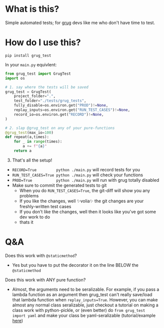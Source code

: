 # What is this?

Simple automated tests; for [grug](https://grugbrain.dev/) devs like me who don't have time to test.

# How do I use this?

`pip install grug_test`


In your `main.py` equivlent:

```python
from grug_test import GrugTest
import os

# 1. say where the tests will be saved
grug_test = GrugTest(
    project_folder=".",
    test_folder="./tests/grug_tests",
    fully_disable=os.environ.get("PROD")!=None,
    replay_inputs=os.environ.get("RUN_TEST_CASES")!=None,
    record_io=os.environ.get("RECORD")!=None,
)

# 2. slap @grug_test on any of your pure-functions
@grug_test(max_io=100)
def repeat(a,times):
    for _ in range(times):
        a += f"{a}"
    return a

```

3. That's all the setup!
- `RECORD=True         python ./main.py` will record tests for you
- `RUN_TEST_CASES=True python ./main.py` will check your functions
- `PROD=True           python ./main.py` will run with grug totally disabled
- Make sure to commit the generated tests to git
    - When you do `RUN_TEST_CASES=True`, the git-diff will show you any problems
    - If you like the changes, well ✨volia✨ the git changes are your freshly-written test cases
    - If you don't like the changes, well then it looks like you've got some dev work to do
    - thats it

# Q&A

Does this work with `@staticmethod`?

- Yes but you have to put the decorator it on the line BELOW the `@staticmethod`

Does this work with ANY pure function?

- Almost, the arguments need to be seralizable. For example, if you pass a lambda function as an argument then grug_test can't really save/load that lambda function when `replay_inputs=True`. However, you can make almost any normal class seralizable, just checkout a tutorial on making a class work with python-pickle, or (even better) do `from grug_test import yaml` and make your class be yaml-seralizable (tutorial/example [here](https://github.com/jeff-hykin/ez_yaml/blob/8b4dce8bf495484feb50f84468ffc6f776c357d4/README.md#custom-yaml-tags-example))
